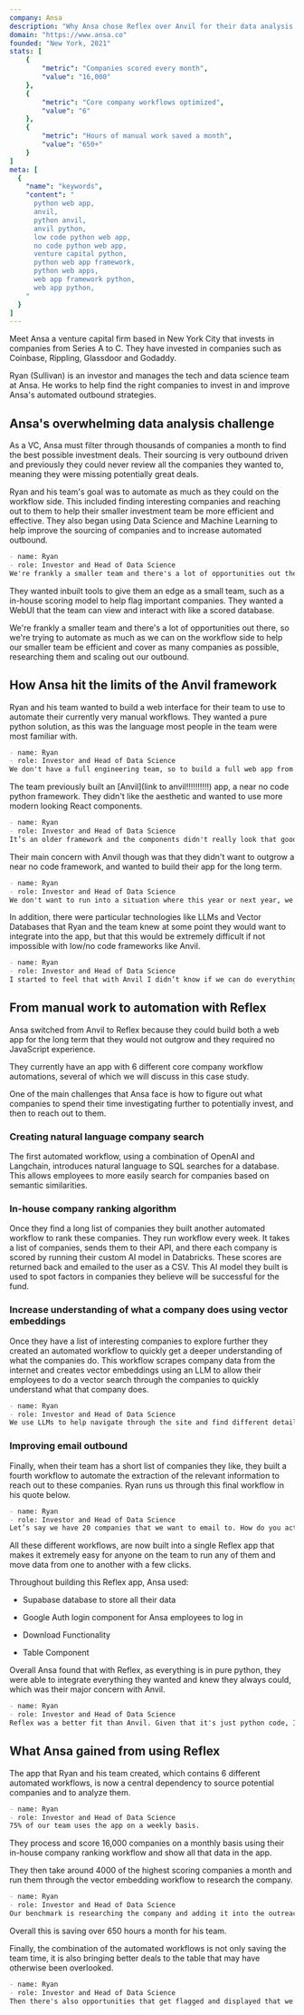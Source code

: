 ```yaml
---
company: Ansa
description: "Why Ansa chose Reflex over Anvil for their data analysis workflow automations"
domain: "https://www.ansa.co"
founded: "New York, 2021"
stats: [
    {
        "metric": "Companies scored every month",
        "value": "16,000"
    },
    {
        "metric": "Core company workflows optimized",
        "value": "6"
    },
    {
        "metric": "Hours of manual work saved a month",
        "value": "650+"
    }
]
meta: [
  {
    "name": "keywords",
    "content": "
      python web app,
      anvil,
      python anvil,
      anvil python,
      low code python web app,
      no code python web app,
      venture capital python,
      python web app framework,
      python web apps,
      web app framework python,
      web app python,
    "
  }
]
---
```



Meet Ansa a venture capital firm based in New York City that invests in companies from Series A to C. They have invested in companies such as Coinbase, Rippling, Glassdoor and Godaddy.

Ryan (Sullivan) is an investor and manages the tech and data science team at Ansa. He works to help find the right companies to invest in and improve Ansa's automated outbound strategies.


## Ansa's overwhelming data analysis challenge

As a VC, Ansa must filter through thousands of companies a month to find the best possible investment deals. Their sourcing is very outbound driven and previously they could never review all the companies they wanted to, meaning they were missing potentially great deals.

Ryan and his team's goal was to automate as much as they could on the workflow side. This included finding interesting companies and reaching out to them to help their smaller investment team be more efficient and effective. They also began using Data Science and Machine Learning to help improve the sourcing of companies and to increase automated outbound. 

```md quote
- name: Ryan
- role: Investor and Head of Data Science
We're frankly a smaller team and there's a lot of opportunities out there, so we're trying to automate as much as we can on the workflow side to help our smaller team be efficient and cover as many companies as possible, researching them and scaling out our outbound.
```

They wanted inbuilt tools to give them an edge as a small team, such as a in-house scoring model to help flag important companies. They wanted a WebUI that the team can view and interact with like a scored database.

We're frankly a smaller team and there's a lot of opportunities out there, so we're trying to automate as much as we can on the workflow side to help our smaller team be efficient and cover as many companies as possible, researching them and scaling out our outbound.


## How Ansa hit the limits of the Anvil framework

Ryan and his team wanted to build a web interface for their team to use to automate their currently very manual workflows. They wanted a pure python solution, as this was the language most people in the team were most familiar with. 

```md quote
- name: Ryan
- role: Investor and Head of Data Science
We don't have a full engineering team, so to build a full web app from scratch seemed like a lot for me to do. In addition, we don't have experience on the JavaScript side.
```

The team previously built an [Anvil](link to anvil!!!!!!!!!!) app, a near no code python framework. They didn't like the aesthetic and wanted to use more modern looking React components.

```md quote
- name: Ryan
- role: Investor and Head of Data Science
It’s an older framework and the components didn't really look that good. We wanted to use react components and just make it look a little bit more modern.
```

Their main concern with Anvil though was that they didn't want to outgrow a near no code framework, and wanted to build their app for the long term.


```md quote
- name: Ryan
- role: Investor and Head of Data Science
We don't want to run into a situation where this year or next year, we want to add more functionality that Anvil doesn't have and we're not able to integrate it. We know we're building this for the long term and we want to have flexibility and not outgrow it.
```

In addition, there were particular technologies like LLMs and Vector Databases that Ryan and the team knew at some point they would want to integrate into the app, but that this would be extremely difficult if not impossible with low/no code frameworks like Anvil.


```md quote
- name: Ryan
- role: Investor and Head of Data Science
I started to feel that with Anvil I didn’t know if we can do everything. If they don't have a component for it, I wouldn’t know how to integrate it. For example some of the newer stuff we do with vector databases and embeddings or LLMs would be harder to do in Anvil as we would be stuck to the integration that Anvil have.
```


## From manual work to automation with Reflex

Ansa switched from Anvil to Reflex because they could build both a web app for the long term that they would not outgrow and they required no JavaScript experience.

They currently have an app with 6 different core company workflow automations, several of which we will discuss in this case study. 

One of the main challenges that Ansa face is how to figure out what companies to spend their time investigating further to potentially invest, and then to reach out to them.


### Creating natural language company search 

The first automated workflow, using a combination of OpenAI and Langchain, introduces natural language to SQL searches for a database. This allows employees to more easily search for companies based on semantic similarities. 


### In-house company ranking algorithm 

Once they find a long list of companies they built another automated workflow to rank these companies. They run workflow every week. It takes a list of companies, sends them to their API, and there each company is scored by running their custom AI model in Databricks. These scores are returned back and emailed to the user as a CSV. This AI model they built is used to spot factors in companies they believe will be successful for the fund. 


### Increase understanding of what a company does using vector embeddings

Once they have a list of interesting companies to explore further they created an automated workflow to quickly get a deeper understanding of what the companies do. This workflow scrapes company data from the internet and creates vector embeddings using an LLM to allow their employees to do a vector search through the companies to quickly understand what that company does. 


```md quote
- name: Ryan
- role: Investor and Head of Data Science
We use LLMs to help navigate through the site and find different details. For example the customer page for one website, maybe different for another. The LLM then summarizes all that data and creates embeddings on that and then we use that for the searches. The LLMs help us normalize across, even if pages are named differently so we can easily search through all of them and figure out what the company does.
```



### Improving email outbound 

Finally, when their team has a short list of companies they like, they built a fourth workflow to automate the extraction of the relevant information to reach out to these companies. Ryan runs us through this final workflow in his quote below.


```md quote
- name: Ryan
- role: Investor and Head of Data Science
Let’s say we have 20 companies that we want to email to. How do you actually reach out and email those companies? We launch a script that runs through a Reflex background event that'll go through each company, check the CRM ownership, it'll tag it, fill out relevant fields and find the best person to reach out to. A lot of times, especially with early stage companies, it's not always clear who the founder or CEO is or what their email is. So this workflow will find their email, test all that, and then it will go to our email engagement and tracking tool and add it there and make sure everything is relevant. Before we would do this all manually. Now with this new workflow built in Reflex it is as easy as click and it’s done.
```



All these different workflows, are now built into a single Reflex app that makes it extremely easy for anyone on the team to run any of them and move data from one to another with a few clicks.

Throughout building this Reflex app, Ansa used:

- Supabase database to store all their data

- Google Auth login component for Ansa employees to log in

- Download Functionality 

- Table Component


Overall Ansa found that with Reflex, as everything is in pure python, they were able to integrate everything they wanted and knew they always could, which was their major concern with Anvil.


```md quote
- name: Ryan
- role: Investor and Head of Data Science
Reflex was a better fit than Anvil. Given that it's just python code, I'm always comfortable that we'll be able use different tools and to figure out how to make it work with Reflex versus being stuck with the integrations that Anvil have.
```


## What Ansa gained from using Reflex


The app that Ryan and his team created, which contains 6 different automated workflows, is now a central dependency to source potential companies and to analyze them.

```md quote
- name: Ryan
- role: Investor and Head of Data Science
75% of our team uses the app on a weekly basis.
```

They process and score 16,000 companies on a monthly basis using their in-house company ranking workflow and show all that data in the app.

They then take around 4000 of the highest scoring companies a month and run them through the vector embedding workflow to research the company.

```md quote
- name: Ryan
- role: Investor and Head of Data Science
Our benchmark is researching the company and adding it into the outreach cadence saves 10 minutes per company versus doing it manually.
```

Overall this is saving over 650 hours a month for his team.

Finally, the combination of the automated workflows is not only saving the team time, it is also bringing better deals to the table that may have otherwise been overlooked.

```md quote
- name: Ryan
- role: Investor and Head of Data Science
Then there's also opportunities that get flagged and displayed that we probably otherwise would have have missed.
```

